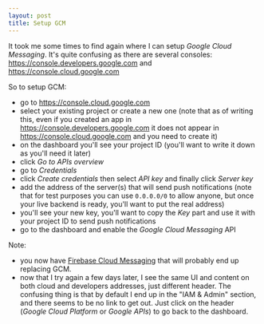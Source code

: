 ```yaml
---
layout: post
title: Setup GCM
---
```


It took me some times to find again where I can setup _Google Cloud Messaging_. It's quite confusing as there are several consoles: <https://console.developers.google.com> and <https://console.cloud.google.com>

So to setup GCM:

- go to <https://console.cloud.google.com>
- select your existing project or create a new one (note that as of writing this, even if you created an app in <https://console.developers.google.com> it does not appear in <https://console.cloud.google.com> and you need to create it)
- on the dashboard you'll see your project ID (you'll want to write it down as you'll need it later)
- click _Go to APIs overview_
- go to _Credentials_
- click _Create credentials_ then select _API key_ and finally click _Server key_
- add the address of the server(s) that will send push notifications (note that for test purposes you can use `0.0.0.0/0` to allow anyone, but once your live backend is ready, you'll want to put the real address)
- you'll see your new key, you'll want to copy the _Key_ part and use it with your project ID to send push notifications
- go to the dashboard and enable the _Google Cloud Messaging_ API

Note:

- you now have [Firebase Cloud Messaging](https://firebase.google.com/support/faq/#gcm-fcm) that will probably end up replacing GCM.
- now that I try again a few days later, I see the same UI and content on both cloud and developers addresses, just different header. The confusing thing is that by default I end up in the "IAM & Admin" section, and there seems to be no link to get out. Just click on the header (_Google Cloud Platform_ or _Google APIs_) to go back to the dashboard.

